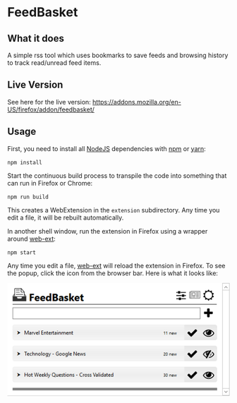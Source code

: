 # FeedBasket

## What it does

A simple rss tool which uses bookmarks to save feeds and browsing history to track read/unread feed items.

## Live Version

See here for the live version: https://addons.mozilla.org/en-US/firefox/addon/feedbasket/

## Usage

First, you need to install all
[NodeJS][nodejs] dependencies with [npm](http://npmjs.com/) or
[yarn](https://yarnpkg.com/):

    npm install

Start the continuous build process to transpile the code into something that
can run in Firefox or Chrome:

    npm run build

This creates a WebExtension in the `extension` subdirectory.
Any time you edit a file, it will be rebuilt automatically.

In another shell window, run the extension in Firefox using a wrapper
around [web-ext][web-ext]:

    npm start

Any time you edit a file, [web-ext][web-ext] will reload the extension
in Firefox. To see the popup, click the icon from the browser bar.
Here is what it looks like:

![FeedBasket screenshot](screenshots/feedbasket.png "FeedBasket screenshot")

[react]: https://facebook.github.io/react/
[nodejs]: https://nodejs.org/en/
[web-ext]: https://developer.mozilla.org/en-US/Add-ons/WebExtensions/Getting_started_with_web-ext
